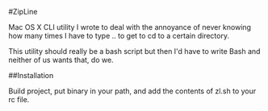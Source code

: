 #ZipLine 

Mac OS X CLI utility I wrote to deal with the annoyance of never knowing how many times I have to type .. to get to cd to a certain directory.

This utility should really be a bash script but then I'd have to write Bash and neither of us wants that, do we.

##Installation

Build project, put binary in your path, and add the contents of zl.sh to your rc file.

  
 